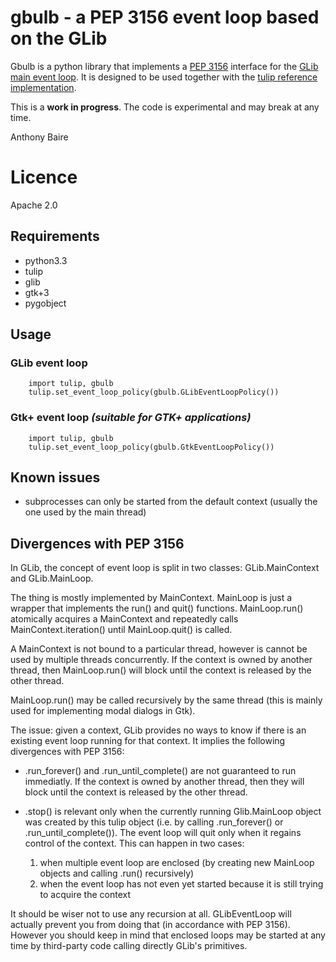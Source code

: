 # gbulb - a PEP 3156 event loop based on the GLib


Gbulb is a python library that implements a [PEP 3156][PEP3156] interface for
the [GLib main event loop][glibloop]. It is designed to be used together with
the [tulip reference implementation][tulip].

This is a **work in progress**. The code is experimental and may break at any
time.


Anthony Baire

# Licence

Apache 2.0

## Requirements
- python3.3
- tulip
- glib 
- gtk+3
- pygobject

## Usage

### GLib event loop

        import tulip, gbulb
        tulip.set_event_loop_policy(gbulb.GLibEventLoopPolicy())

### Gtk+ event loop *(suitable for GTK+ applications)*

        import tulip, gbulb
        tulip.set_event_loop_policy(gbulb.GtkEventLoopPolicy())

## Known issues

- subprocesses can only be started from the default context (usually the one
  used by the main thread)

## Divergences with PEP 3156

In GLib, the concept of event loop is split in two classes: GLib.MainContext
and GLib.MainLoop.

The thing is mostly implemented by MainContext. MainLoop is just a wrapper
that implements the run() and quit() functions. MainLoop.run() atomically
acquires a MainContext and repeatedly calls MainContext.iteration() until
MainLoop.quit() is called.

A MainContext is not bound to a particular thread, however is cannot be used
by multiple threads concurrently. If the context is owned by another thread,
then MainLoop.run() will block until the context is released by the other
thread.

MainLoop.run() may be called recursively by the same thread (this is mainly
used for implementing modal dialogs in Gtk).


The issue: given a context, GLib provides no ways to know if there is an
existing event loop running for that context. It implies the following
divergences with PEP 3156:

 - .run_forever() and .run_until_complete() are not guaranteed to run
   immediatly. If the context is owned by another thread, then they will
   block until the context is released by the other thread.

 - .stop() is relevant only when the currently running Glib.MainLoop object
   was created by this tulip object (i.e. by calling .run_forever() or
   .run_until_complete()). The event loop will quit only when it regains
   control of the context. This can happen in two cases:
    1. when multiple event loop are enclosed (by creating new MainLoop
       objects and calling .run() recursively)
    2. when the event loop has not even yet started because it is still
       trying to acquire the context

It should be wiser not to use any recursion at all. GLibEventLoop will
actually prevent you from doing that (in accordance with PEP 3156). However
you should keep in mind that enclosed loops may be started at any time by
third-party code calling directly GLib's primitives.



[PEP3156]:  http://www.python.org/dev/peps/pep-3156/
[tulip]:    http://code.google.com/p/tulip/
[glibloop]: https://developer.gnome.org/glib/stable/glib-The-Main-Event-Loop.html
